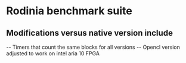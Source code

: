 # Rodinia benchmark suite
## Modifications versus native version include
-- Timers that count the same blocks for all versions
-- Opencl version adjusted to work on intel aria 10 FPGA
